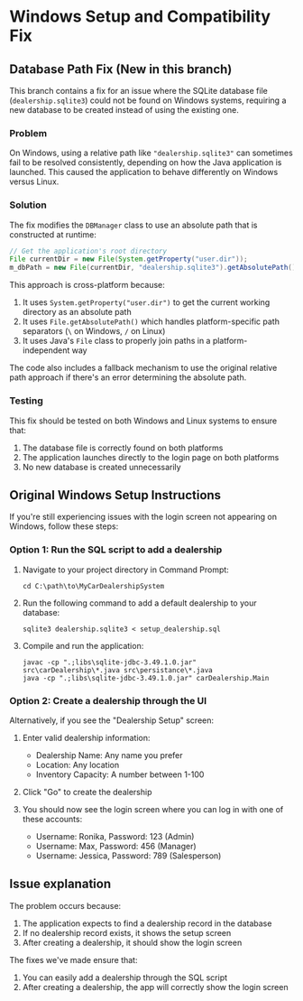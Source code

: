 # Windows Setup and Compatibility Fix

## Database Path Fix (New in this branch)

This branch contains a fix for an issue where the SQLite database file (`dealership.sqlite3`) could not be found on Windows systems, requiring a new database to be created instead of using the existing one.

### Problem

On Windows, using a relative path like `"dealership.sqlite3"` can sometimes fail to be resolved consistently, depending on how the Java application is launched. This caused the application to behave differently on Windows versus Linux.

### Solution

The fix modifies the `DBManager` class to use an absolute path that is constructed at runtime:

```java
// Get the application's root directory
File currentDir = new File(System.getProperty("user.dir"));
m_dbPath = new File(currentDir, "dealership.sqlite3").getAbsolutePath();
```

This approach is cross-platform because:

1. It uses `System.getProperty("user.dir")` to get the current working directory as an absolute path
2. It uses `File.getAbsolutePath()` which handles platform-specific path separators (`\` on Windows, `/` on Linux)
3. It uses Java's `File` class to properly join paths in a platform-independent way

The code also includes a fallback mechanism to use the original relative path approach if there's an error determining the absolute path.

### Testing

This fix should be tested on both Windows and Linux systems to ensure that:

1. The database file is correctly found on both platforms
2. The application launches directly to the login page on both platforms
3. No new database is created unnecessarily

## Original Windows Setup Instructions

If you're still experiencing issues with the login screen not appearing on Windows, follow these steps:

### Option 1: Run the SQL script to add a dealership

1. Navigate to your project directory in Command Prompt:
   ```
   cd C:\path\to\MyCarDealershipSystem
   ```

2. Run the following command to add a default dealership to your database:
   ```
   sqlite3 dealership.sqlite3 < setup_dealership.sql
   ```

3. Compile and run the application:
   ```
   javac -cp ".;libs\sqlite-jdbc-3.49.1.0.jar" src\carDealership\*.java src\persistance\*.java
   java -cp ".;libs\sqlite-jdbc-3.49.1.0.jar" carDealership.Main
   ```

### Option 2: Create a dealership through the UI

Alternatively, if you see the "Dealership Setup" screen:

1. Enter valid dealership information:
   - Dealership Name: Any name you prefer
   - Location: Any location
   - Inventory Capacity: A number between 1-100

2. Click "Go" to create the dealership

3. You should now see the login screen where you can log in with one of these accounts:
   - Username: Ronika, Password: 123 (Admin)
   - Username: Max, Password: 456 (Manager)
   - Username: Jessica, Password: 789 (Salesperson)

## Issue explanation

The problem occurs because:
1. The application expects to find a dealership record in the database
2. If no dealership record exists, it shows the setup screen
3. After creating a dealership, it should show the login screen

The fixes we've made ensure that:
1. You can easily add a dealership through the SQL script
2. After creating a dealership, the app will correctly show the login screen